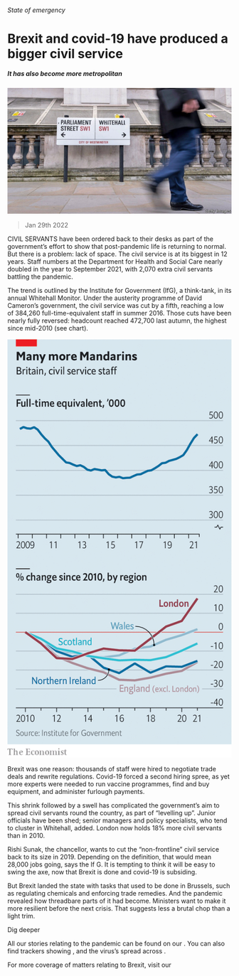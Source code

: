 ###### State of emergency

# Brexit and covid-19 have produced a bigger civil service 

##### It has also become more metropolitan 

![image](images/20220129_brp504.jpg) 

> Jan 29th 2022 

CIVIL SERVANTS have been ordered back to their desks as part of the government’s effort to show that post-pandemic life is returning to normal. But there is a problem: lack of space. The civil service is at its biggest in 12 years. Staff numbers at the Department for Health and Social Care nearly doubled in the year to September 2021, with 2,070 extra civil servants battling the pandemic.

The trend is outlined by the Institute for Government (IfG), a think-tank, in its annual Whitehall Monitor. Under the austerity programme of David Cameron’s government, the civil service was cut by a fifth, reaching a low of 384,260 full-time-equivalent staff in summer 2016. Those cuts have been nearly fully reversed: headcount reached 472,700 last autumn, the highest since mid-2010 (see chart).


![image](images/20220129_brc093.png) 


Brexit was one reason: thousands of staff were hired to negotiate trade deals and rewrite regulations. Covid-19 forced a second hiring spree, as yet more experts were needed to run vaccine programmes, find and buy equipment, and administer furlough payments.

This shrink followed by a swell has complicated the government’s aim to spread civil servants round the country, as part of “levelling up”. Junior officials have been shed; senior managers and policy specialists, who tend to cluster in Whitehall, added. London now holds 18% more civil servants than in 2010.

Rishi Sunak, the chancellor, wants to cut the “non-frontline” civil service back to its size in 2019. Depending on the definition, that would mean 28,000 jobs going, says the If G. It is tempting to think it will be easy to swing the axe, now that Brexit is done and covid-19 is subsiding.

But Brexit landed the state with tasks that used to be done in Brussels, such as regulating chemicals and enforcing trade remedies. And the pandemic revealed how threadbare parts of it had become. Ministers want to make it more resilient before the next crisis. That suggests less a brutal chop than a light trim.

Dig deeper

All our stories relating to the pandemic can be found on our . You can also find trackers showing ,  and the virus’s spread across .

For more coverage of matters relating to Brexit, visit our 

